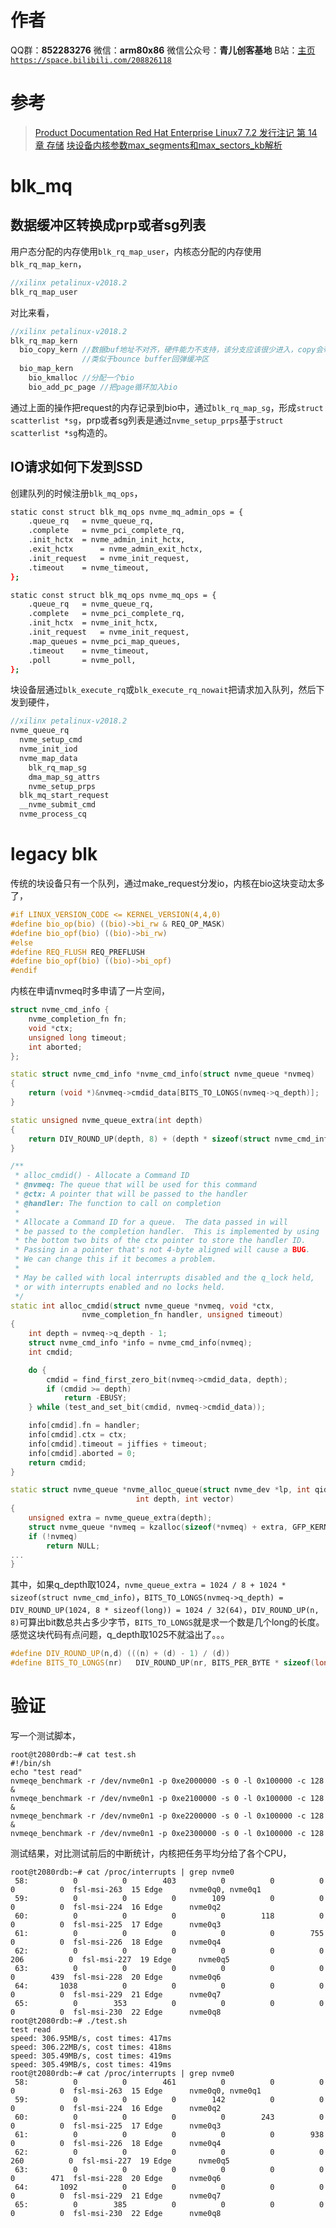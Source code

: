 ﻿# 作者
QQ群：**852283276**
微信：**arm80x86**
微信公众号：**青儿创客基地**
B站：[主页 `https://space.bilibili.com/208826118`](https://space.bilibili.com/208826118)

# 参考
> [Product Documentation Red Hat Enterprise Linux7 7.2 发行注记 第 14 章 存储](https://access.redhat.com/documentation/zh-cn/red_hat_enterprise_linux/7/html/7.2_release_notes/storage)
> [块设备内核参数max_segments和max_sectors_kb解析](http://blog.chinaunix.net/uid-22954220-id-4813537.html)

# blk_mq
## 数据缓冲区转换成prp或者sg列表
用户态分配的内存使用`blk_rq_map_user`，内核态分配的内存使用`blk_rq_map_kern`，
```c
//xilinx petalinux-v2018.2
blk_rq_map_user
```
对比来看，
```c
//xilinx petalinux-v2018.2
blk_rq_map_kern
  bio_copy_kern //数据buf地址不对齐，硬件能力不支持，该分支应该很少进入，copy会带来性能降低
                //类似于bounce buffer回弹缓冲区
  bio_map_kern
    bio_kmalloc //分配一个bio
    bio_add_pc_page //把page循环加入bio
```
通过上面的操作把request的内存记录到bio中，通过`blk_rq_map_sg`，形成`struct scatterlist *sg`，prp或者sg列表是通过`nvme_setup_prps`基于`struct scatterlist *sg`构造的。

## IO请求如何下发到SSD
创建队列的时候注册`blk_mq_ops`，
```bash
static const struct blk_mq_ops nvme_mq_admin_ops = {
	.queue_rq	= nvme_queue_rq,
	.complete	= nvme_pci_complete_rq,
	.init_hctx	= nvme_admin_init_hctx,
	.exit_hctx      = nvme_admin_exit_hctx,
	.init_request	= nvme_init_request,
	.timeout	= nvme_timeout,
};

static const struct blk_mq_ops nvme_mq_ops = {
	.queue_rq	= nvme_queue_rq,
	.complete	= nvme_pci_complete_rq,
	.init_hctx	= nvme_init_hctx,
	.init_request	= nvme_init_request,
	.map_queues	= nvme_pci_map_queues,
	.timeout	= nvme_timeout,
	.poll		= nvme_poll,
};
```
块设备层通过`blk_execute_rq`或``blk_execute_rq_nowait``把请求加入队列，然后下发到硬件，
```c
//xilinx petalinux-v2018.2
nvme_queue_rq
  nvme_setup_cmd
  nvme_init_iod
  nvme_map_data
    blk_rq_map_sg
    dma_map_sg_attrs
    nvme_setup_prps
  blk_mq_start_request
  __nvme_submit_cmd
  nvme_process_cq
```

# legacy blk
传统的块设备只有一个队列，通过make_request分发io，内核在bio这块变动太多了，
```c
#if LINUX_VERSION_CODE <= KERNEL_VERSION(4,4,0)
#define bio_op(bio) ((bio)->bi_rw & REQ_OP_MASK)
#define bio_opf(bio) ((bio)->bi_rw)
#else
#define REQ_FLUSH REQ_PREFLUSH
#define bio_opf(bio) ((bio)->bi_opf)
#endif
```
内核在申请nvmeq时多申请了一片空间，
```cpp
struct nvme_cmd_info {
	nvme_completion_fn fn;
	void *ctx;
	unsigned long timeout;
	int aborted;
};

static struct nvme_cmd_info *nvme_cmd_info(struct nvme_queue *nvmeq)
{
	return (void *)&nvmeq->cmdid_data[BITS_TO_LONGS(nvmeq->q_depth)];
}

static unsigned nvme_queue_extra(int depth)
{
	return DIV_ROUND_UP(depth, 8) + (depth * sizeof(struct nvme_cmd_info));
}

/**
 * alloc_cmdid() - Allocate a Command ID
 * @nvmeq: The queue that will be used for this command
 * @ctx: A pointer that will be passed to the handler
 * @handler: The function to call on completion
 *
 * Allocate a Command ID for a queue.  The data passed in will
 * be passed to the completion handler.  This is implemented by using
 * the bottom two bits of the ctx pointer to store the handler ID.
 * Passing in a pointer that's not 4-byte aligned will cause a BUG.
 * We can change this if it becomes a problem.
 *
 * May be called with local interrupts disabled and the q_lock held,
 * or with interrupts enabled and no locks held.
 */
static int alloc_cmdid(struct nvme_queue *nvmeq, void *ctx,
				nvme_completion_fn handler, unsigned timeout)
{
	int depth = nvmeq->q_depth - 1;
	struct nvme_cmd_info *info = nvme_cmd_info(nvmeq);
	int cmdid;

	do {
		cmdid = find_first_zero_bit(nvmeq->cmdid_data, depth);
		if (cmdid >= depth)
			return -EBUSY;
	} while (test_and_set_bit(cmdid, nvmeq->cmdid_data));

	info[cmdid].fn = handler;
	info[cmdid].ctx = ctx;
	info[cmdid].timeout = jiffies + timeout;
	info[cmdid].aborted = 0;
	return cmdid;
}

static struct nvme_queue *nvme_alloc_queue(struct nvme_dev *lp, int qid,
							int depth, int vector)
{
	unsigned extra = nvme_queue_extra(depth);
	struct nvme_queue *nvmeq = kzalloc(sizeof(*nvmeq) + extra, GFP_KERNEL);
	if (!nvmeq)
		return NULL;
...
}
```
其中，如果q_depth取1024，`nvme_queue_extra = 1024 / 8 + 1024 * sizeof(struct nvme_cmd_info)`，`BITS_TO_LONGS(nvmeq->q_depth) = DIV_ROUND_UP(1024, 8 * sizeof(long)) = 1024 / 32(64)`，`DIV_ROUND_UP(n, 8)`可算出bit数总共占多少字节，`BITS_TO_LONGS`就是求一个数是几个long的长度。感觉这块代码有点问题，q_depth取1025不就溢出了。。。
```cpp
#define DIV_ROUND_UP(n,d) (((n) + (d) - 1) / (d))
#define BITS_TO_LONGS(nr)	DIV_ROUND_UP(nr, BITS_PER_BYTE * sizeof(long))
```

# 验证
写一个测试脚本，
```shell
root@t2080rdb:~# cat test.sh 
#!/bin/sh
echo "test read"
nvmeqe_benchmark -r /dev/nvme0n1 -p 0xe2000000 -s 0 -l 0x100000 -c 128 &
nvmeqe_benchmark -r /dev/nvme0n1 -p 0xe2100000 -s 0 -l 0x100000 -c 128 &
nvmeqe_benchmark -r /dev/nvme0n1 -p 0xe2200000 -s 0 -l 0x100000 -c 128 &
nvmeqe_benchmark -r /dev/nvme0n1 -p 0xe2300000 -s 0 -l 0x100000 -c 128
```
测试结果，对比测试前后的中断统计，内核把任务平均分给了各个CPU，
```shell
root@t2080rdb:~# cat /proc/interrupts | grep nvme0
 58:          0          0        403          0          0          0          0          0  fsl-msi-263  15 Edge      nvme0q0, nvme0q1
 59:          0          0          0        109          0          0          0          0  fsl-msi-224  16 Edge      nvme0q2
 60:          0          0          0          0        118          0          0          0  fsl-msi-225  17 Edge      nvme0q3
 61:          0          0          0          0          0        755          0          0  fsl-msi-226  18 Edge      nvme0q4
 62:          0          0          0          0          0          0        206          0  fsl-msi-227  19 Edge      nvme0q5
 63:          0          0          0          0          0          0          0        439  fsl-msi-228  20 Edge      nvme0q6
 64:       1038          0          0          0          0          0          0          0  fsl-msi-229  21 Edge      nvme0q7
 65:          0        353          0          0          0          0          0          0  fsl-msi-230  22 Edge      nvme0q8
root@t2080rdb:~# ./test.sh 
test read
speed: 306.95MB/s, cost times: 417ms
speed: 306.22MB/s, cost times: 418ms
speed: 305.49MB/s, cost times: 419ms
speed: 305.49MB/s, cost times: 419ms
root@t2080rdb:~# cat /proc/interrupts | grep nvme0
 58:          0          0        461          0          0          0          0          0  fsl-msi-263  15 Edge      nvme0q0, nvme0q1
 59:          0          0          0        142          0          0          0          0  fsl-msi-224  16 Edge      nvme0q2
 60:          0          0          0          0        243          0          0          0  fsl-msi-225  17 Edge      nvme0q3
 61:          0          0          0          0          0        938          0          0  fsl-msi-226  18 Edge      nvme0q4
 62:          0          0          0          0          0          0        260          0  fsl-msi-227  19 Edge      nvme0q5
 63:          0          0          0          0          0          0          0        471  fsl-msi-228  20 Edge      nvme0q6
 64:       1092          0          0          0          0          0          0          0  fsl-msi-229  21 Edge      nvme0q7
 65:          0        385          0          0          0          0          0          0  fsl-msi-230  22 Edge      nvme0q8
```

